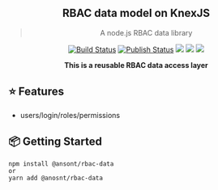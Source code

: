  <div align="center">
  <h2>RBAC data model on KnexJS</h2>
  <blockquote>A node.js RBAC data library</blockquote>
  <a href="https://github.com/hodgef/js-library-boilerplate/actions"><img alt="Build Status" src="https://github.com/hodgef/js-library-boilerplate/workflows/Build/badge.svg?color=green" /></a> <a href="https://github.com/hodgef/js-library-boilerplate/actions"> <img alt="Publish Status" src="https://github.com/hodgef/js-library-boilerplate/workflows/Publish/badge.svg?color=green" /></a> <img src="https://img.shields.io/david/hodgef/js-library-boilerplate.svg" /> <a href="https://david-dm.org/hodgef/js-library-boilerplate?type=dev"><img src="https://img.shields.io/david/dev/hodgef/js-library-boilerplate.svg" /></a> <img src="https://api.dependabot.com/badges/status?host=github&repo=hodgef/js-library-boilerplate" />

<strong>This is a reusable RBAC data access layer</strong>
</div>


## ⭐️ Features
- users/login/roles/permissions

## 📦 Getting Started

```
npm install @ansont/rbac-data
or
yarn add @anosnt/rbac-data
```